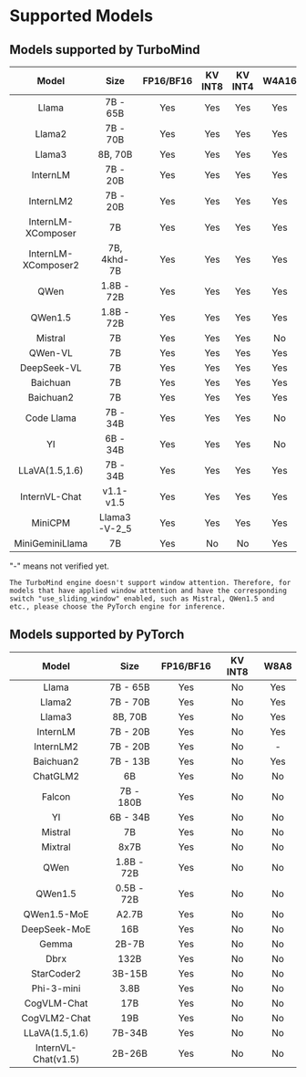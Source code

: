# Supported Models

## Models supported by TurboMind

|        Model        |     Size     | FP16/BF16 | KV INT8 | KV INT4 | W4A16 |
| :-----------------: | :----------: | :-------: | :-----: | :-----: | :---: |
|        Llama        |   7B - 65B   |    Yes    |   Yes   |   Yes   |  Yes  |
|       Llama2        |   7B - 70B   |    Yes    |   Yes   |   Yes   |  Yes  |
|       Llama3        |   8B, 70B    |    Yes    |   Yes   |   Yes   |  Yes  |
|      InternLM       |   7B - 20B   |    Yes    |   Yes   |   Yes   |  Yes  |
|      InternLM2      |   7B - 20B   |    Yes    |   Yes   |   Yes   |  Yes  |
| InternLM-XComposer  |      7B      |    Yes    |   Yes   |   Yes   |  Yes  |
| InternLM-XComposer2 | 7B, 4khd-7B  |    Yes    |   Yes   |   Yes   |  Yes  |
|        QWen         |  1.8B - 72B  |    Yes    |   Yes   |   Yes   |  Yes  |
|       QWen1.5       |  1.8B - 72B  |    Yes    |   Yes   |   Yes   |  Yes  |
|       Mistral       |      7B      |    Yes    |   Yes   |   Yes   |  No   |
|       QWen-VL       |      7B      |    Yes    |   Yes   |   Yes   |  Yes  |
|     DeepSeek-VL     |      7B      |    Yes    |   Yes   |   Yes   |  Yes  |
|      Baichuan       |      7B      |    Yes    |   Yes   |   Yes   |  Yes  |
|      Baichuan2      |      7B      |    Yes    |   Yes   |   Yes   |  Yes  |
|     Code Llama      |   7B - 34B   |    Yes    |   Yes   |   Yes   |  No   |
|         YI          |   6B - 34B   |    Yes    |   Yes   |   Yes   |  No   |
|   LLaVA(1.5,1.6)    |   7B - 34B   |    Yes    |   Yes   |   Yes   |  Yes  |
|    InternVL-Chat    |  v1.1- v1.5  |    Yes    |   Yes   |   Yes   |  Yes  |
|       MiniCPM       | Llama3-V-2_5 |    Yes    |   Yes   |   Yes   |  Yes  |
|   MiniGeminiLlama   |      7B      |    Yes    |   No    |   No    |  Yes  |

"-" means not verified yet.

```{note}
The TurboMind engine doesn't support window attention. Therefore, for models that have applied window attention and have the corresponding switch "use_sliding_window" enabled, such as Mistral, QWen1.5 and etc., please choose the PyTorch engine for inference.
```

## Models supported by PyTorch

|        Model        |    Size    | FP16/BF16 | KV INT8 | W8A8 |
| :-----------------: | :--------: | :-------: | :-----: | :--: |
|        Llama        |  7B - 65B  |    Yes    |   No    | Yes  |
|       Llama2        |  7B - 70B  |    Yes    |   No    | Yes  |
|       Llama3        |  8B, 70B   |    Yes    |   No    | Yes  |
|      InternLM       |  7B - 20B  |    Yes    |   No    | Yes  |
|      InternLM2      |  7B - 20B  |    Yes    |   No    |  -   |
|      Baichuan2      |  7B - 13B  |    Yes    |   No    | Yes  |
|      ChatGLM2       |     6B     |    Yes    |   No    |  No  |
|       Falcon        | 7B - 180B  |    Yes    |   No    |  No  |
|         YI          |  6B - 34B  |    Yes    |   No    |  No  |
|       Mistral       |     7B     |    Yes    |   No    |  No  |
|       Mixtral       |    8x7B    |    Yes    |   No    |  No  |
|        QWen         | 1.8B - 72B |    Yes    |   No    |  No  |
|       QWen1.5       | 0.5B - 72B |    Yes    |   No    |  No  |
|     QWen1.5-MoE     |   A2.7B    |    Yes    |   No    |  No  |
|    DeepSeek-MoE     |    16B     |    Yes    |   No    |  No  |
|        Gemma        |   2B-7B    |    Yes    |   No    |  No  |
|        Dbrx         |    132B    |    Yes    |   No    |  No  |
|     StarCoder2      |   3B-15B   |    Yes    |   No    |  No  |
|     Phi-3-mini      |    3.8B    |    Yes    |   No    |  No  |
|     CogVLM-Chat     |    17B     |    Yes    |   No    |  No  |
|    CogVLM2-Chat     |    19B     |    Yes    |   No    |  No  |
|   LLaVA(1.5,1.6)    |   7B-34B   |    Yes    |   No    |  No  |
| InternVL-Chat(v1.5) |   2B-26B   |    Yes    |   No    |  No  |

